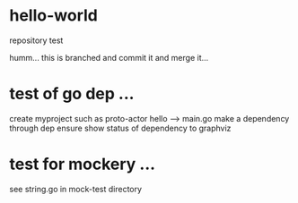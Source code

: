 # hello-world
repository test

humm... this is branched and commit it and merge it...


# test of go dep ...
create myproject such as proto-actor hello --> main.go
make a dependency through dep ensure
show status of dependency to graphviz

# test for mockery ...
see string.go in mock-test directory
